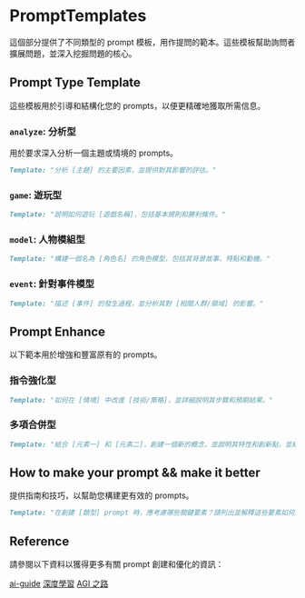 # PromptTemplates

這個部分提供了不同類型的 prompt 模板，用作提問的範本。這些模板幫助詢問者擴展問題，並深入挖掘問題的核心。

## Prompt Type Template

這些模板用於引導和結構化您的 prompts，以便更精確地獲取所需信息。

### `analyze`: 分析型

用於要求深入分析一個主題或情境的 prompts。

```markdown
Template: "分析 [主題] 的主要因素，並提供對其影響的評估。"
```

### `game`: 遊玩型

```markdown
Template: "說明如何遊玩 [遊戲名稱]，包括基本規則和勝利條件。"
```

### `model`: 人物模組型

```markdown
Template: "構建一個名為 [角色名] 的角色模型，包括其背景故事、特點和動機。"
```

### `event`: 針對事件模型

```markdown
Template: "描述 [事件] 的發生過程，並分析其對 [相關人群/領域] 的影響。"
```

## Prompt Enhance

以下範本用於增強和豐富原有的 prompts。

### 指令強化型

```markdown
Template: "如何在 [情境] 中改進 [技術/策略]，並詳細說明其步驟和預期結果。"
```

### 多項合併型

```markdown
Template: "結合 [元素一] 和 [元素二]，創建一個新的概念，並說明其特性和創新點，並給出對比...。"
```

## How to make your prompt && make it better

提供指南和技巧，以幫助您構建更有效的 prompts。

```markdown
Template: "在創建 [類型] prompt 時，應考慮哪些關鍵要素？請列出並解釋這些要素如何影響 prompt 的效果。"
```

## Reference

請參閱以下資料以獲得更多有關 prompt 創建和優化的資訊：

[ai-guide](https://ai-guide.future.mozilla.org/content/introduction/#if-youre-new-to-ai)
[深度學習](https://zh.d2l.ai/index.html)
[AGI 之路](https://waytoagi.feishu.cn/wiki/QPe5w5g7UisbEkkow8XcDmOpn8e)
